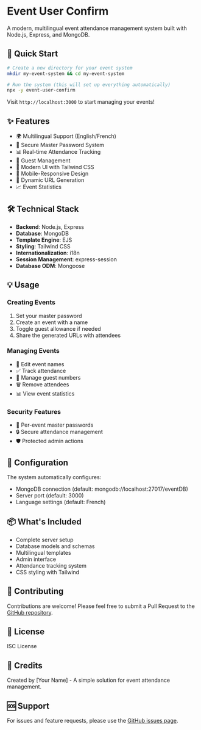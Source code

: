 # Event User Confirm

A modern, multilingual event attendance management system built with Node.js, Express, and MongoDB.

## 🚀 Quick Start

```bash
# Create a new directory for your event system
mkdir my-event-system && cd my-event-system

# Run the system (this will set up everything automatically)
npx -y event-user-confirm
```

Visit `http://localhost:3000` to start managing your events!

## ✨ Features

- 🌍 Multilingual Support (English/French)
- 🔐 Secure Master Password System
- 📊 Real-time Attendance Tracking
- 👥 Guest Management
- 🎨 Modern UI with Tailwind CSS
- 📱 Mobile-Responsive Design
- 🔄 Dynamic URL Generation
- 📈 Event Statistics

## 🛠️ Technical Stack

- **Backend**: Node.js, Express
- **Database**: MongoDB
- **Template Engine**: EJS
- **Styling**: Tailwind CSS
- **Internationalization**: i18n
- **Session Management**: express-session
- **Database ODM**: Mongoose

## 💡 Usage

### Creating Events

1. Set your master password
2. Create an event with a name
3. Toggle guest allowance if needed
4. Share the generated URLs with attendees

### Managing Events

- 📝 Edit event names
- ✅ Track attendance
- 👥 Manage guest numbers
- 🗑️ Remove attendees
- 📊 View event statistics

### Security Features

- 🔑 Per-event master passwords
- 🔒 Secure attendance management
- 🛡️ Protected admin actions

## 🔧 Configuration

The system automatically configures:
- MongoDB connection (default: mongodb://localhost:27017/eventDB)
- Server port (default: 3000)
- Language settings (default: French)

## 📦 What's Included

- Complete server setup
- Database models and schemas
- Multilingual templates
- Admin interface
- Attendance tracking system
- CSS styling with Tailwind

## 🤝 Contributing

Contributions are welcome! Please feel free to submit a Pull Request to the [GitHub repository](https://github.com/javimosch/event-user-confirm).

## 📝 License

ISC License

## 🙏 Credits

Created by [Your Name] - A simple solution for event attendance management.

## 🆘 Support

For issues and feature requests, please use the [GitHub issues page](https://github.com/javimosch/event-user-confirm/issues).

